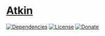 # [Atkin](https://de.wikipedia.org/wiki/Sieb_von_Atkin)
[![Dependencies](https://img.shields.io/david/NoLogig/Atkin.svg)](https://david-dm.org/NoLogig/Atkin)
[![License](https://img.shields.io/github/license/NoLogig/Atkin.svg)](https://choosealicense.com/licenses/mit/)
[![Donate](https://img.shields.io/badge/PayPal-Donate-blue.svg)](https://www.paypal.me/NoLogig)
